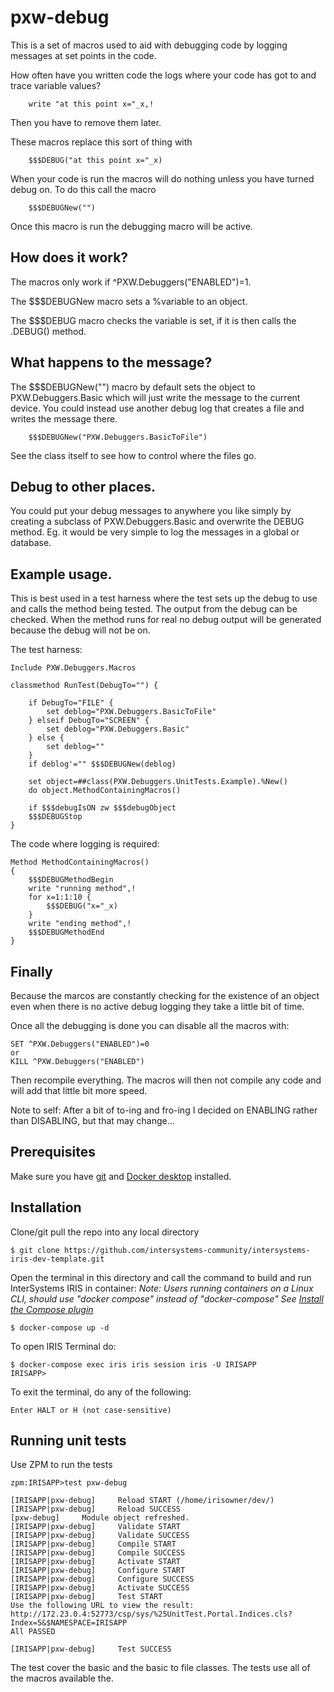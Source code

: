 # pxw-debug
This is a set of macros used to aid with debugging code by logging messages at set points in the code.

How often have you written code the logs where your code has got to and trace variable values?
```
    write "at this point x="_x,!
```
Then you have to remove them later. 

These macros replace this sort of thing with 
```
    $$$DEBUG("at this point x="_x)
```

When your code is run the macros will do nothing unless you have turned debug on. To do this call the macro
```
    $$$DEBUGNew("")
```


Once this macro is run the debugging macro will be active.

## How does it work?
The macros only work if ^PXW.Debuggers("ENABLED")=1.

The $$$DEBUGNew macro sets a %variable to an object.

The $$$DEBUG macro checks the variable is set, if it is then calls the .DEBUG() method.

## What happens to the message?
The $$$DEBUGNew("") macro by default sets the object to PXW.Debuggers.Basic which will just write the message to the current device.
You could instead use another debug log that creates a file and writes the message there.
```
    $$$DEBUGNew("PXW.Debuggers.BasicToFile")
```
See the class itself to see how to control where the files go.

## Debug to other places.
You could put your debug messages to anywhere you like simply by creating a subclass of PXW.Debuggers.Basic and overwrite the DEBUG method. Eg. it would be very simple to log the messages in a global or database. 

## Example usage.
This is best used in a test harness where the test sets up the debug to use and calls the method being tested. The output from the debug can be checked. When the method runs for real no debug output will be generated because the debug will not be on. 

The test harness:
```
Include PXW.Debuggers.Macros

classmethod RunTest(DebugTo="") {

    if DebugTo="FILE" {
        set deblog="PXW.Debuggers.BasicToFile"
    } elseif DebugTo="SCREEN" {
        set deblog="PXW.Debuggers.Basic"
    } else {
        set deblog=""
    }
    if deblog'="" $$$DEBUGNew(deblog)

    set object=##class(PXW.Debuggers.UnitTests.Example).%New()
    do object.MethodContainingMacros()
    
    if $$$debugIsON zw $$$debugObject
    $$$DEBUGStop
}
```
The code where logging is required:
```
Method MethodContainingMacros()
{
    $$$DEBUGMethodBegin
    write "running method",!
    for x=1:1:10 {
        $$$DEBUG("x="_x) 
    }
    write "ending method",!
    $$$DEBUGMethodEnd
}
```
## Finally
Because the marcos are constantly checking for the existence of an object even when there is no active debug logging they take a little bit of time.

Once all the debugging is done you can disable all the macros with:
```
SET ^PXW.Debuggers("ENABLED")=0
or
KILL ^PXW.Debuggers("ENABLED")
```
Then recompile everything. The macros will then not compile any code and will add that little bit more speed.

Note to self: After a bit of to-ing and fro-ing I decided on ENABLING rather than DISABLING, but that may change...

## Prerequisites
Make sure you have [git](https://git-scm.com/book/en/v2/Getting-Started-Installing-Git) and [Docker desktop](https://www.docker.com/products/docker-desktop) installed.

## Installation

Clone/git pull the repo into any local directory

```
$ git clone https://github.com/intersystems-community/intersystems-iris-dev-template.git
```

Open the terminal in this directory and call the command to build and run InterSystems IRIS in container:
*Note: Users running containers on a Linux CLI, should use "docker compose" instead of "docker-compose"*
*See [Install the Compose plugin](https://docs.docker.com/compose/install/linux/)*



```
$ docker-compose up -d
```

To open IRIS Terminal do:

```
$ docker-compose exec iris iris session iris -U IRISAPP
IRISAPP>
```

To exit the terminal, do any of the following:

```
Enter HALT or H (not case-sensitive)
```



## Running unit tests

Use ZPM to run the tests
```
zpm:IRISAPP>test pxw-debug

[IRISAPP|pxw-debug]     Reload START (/home/irisowner/dev/)
[IRISAPP|pxw-debug]     Reload SUCCESS
[pxw-debug]     Module object refreshed.
[IRISAPP|pxw-debug]     Validate START
[IRISAPP|pxw-debug]     Validate SUCCESS
[IRISAPP|pxw-debug]     Compile START
[IRISAPP|pxw-debug]     Compile SUCCESS
[IRISAPP|pxw-debug]     Activate START
[IRISAPP|pxw-debug]     Configure START
[IRISAPP|pxw-debug]     Configure SUCCESS
[IRISAPP|pxw-debug]     Activate SUCCESS
[IRISAPP|pxw-debug]     Test START
Use the following URL to view the result:
http://172.23.0.4:52773/csp/sys/%25UnitTest.Portal.Indices.cls?Index=5&$NAMESPACE=IRISAPP
All PASSED

[IRISAPP|pxw-debug]     Test SUCCESS
```
The test cover the basic and the basic to file classes. The tests use all of the macros available the. 
